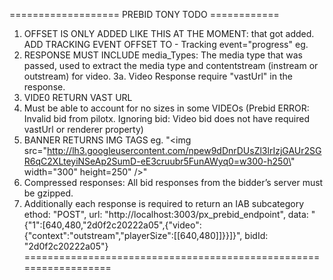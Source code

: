 =================== PREBID TONY TODO ============
1. OFFSET IS ONLY ADDED LIKE THIS AT THE MOMENT: <Linear skipoffset="00:00:05"> that got added.
    ADD TRACKING EVENT OFFSET TO - Tracking event="progress" eg. <Tracking event="progress" offset="00:00:05">
2. RESPONSE MUST INCLUDE media_Types:  The media type that was passed, used to extract the media type and contentstream (instream or outstream) for video.
3a. Video Response require "vastUrl" in the response.
3. VIDE0 RETURN VAST URL
4. Must be able to account for no sizes in some VIDEOs
(Prebid ERROR: Invalid bid from pilotx. Ignoring bid: Video bid does not have required vastUrl or renderer property)
5. BANNER RETURNS IMG TAGS eg. "<img src=\"http://lh3.googleusercontent.com/npew9dDnrDUsZl3lrIzjGAUr2SGR6qC2XLteyiNSeAp2SumD-eE3cruubr5FunAWyq0=w300-h250\" width=\"300\" height=250\" />"
6. Compressed responses: All bid responses from the bidder’s server must be gzipped.
7. Additionally each response is required to return an IAB subcategory
ethod: "POST", url: "http://localhost:3003/px_prebid_endpoint", data: "{"1":[640,480,"2d0f2c20222a05",{"video":{"context":"outstream","playerSize":[[640,480]]}}]}", bidId: "2d0f2c20222a05"}
==================================================================